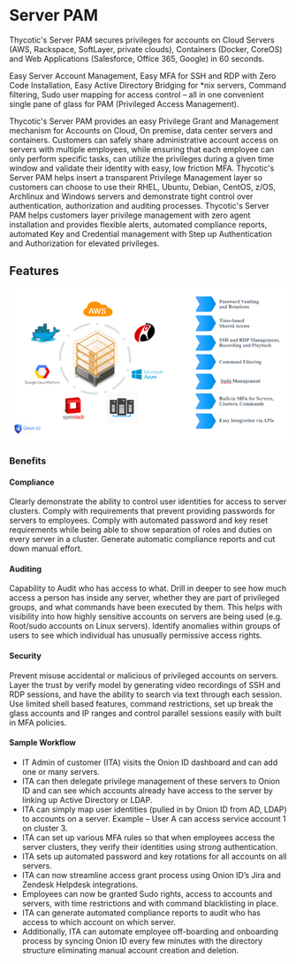 [title]: # (PAM Overview)
[tags]: # (thycotic access control)
[priority]: # (99)
# Server PAM

Thycotic's Server PAM secures privileges for accounts on Cloud Servers (AWS, Rackspace, SoftLayer, private clouds), Containers (Docker, CoreOS) and Web Applications (Salesforce, Office 365, Google) in 60 seconds.

Easy Server Account Management, Easy MFA for SSH and RDP with Zero Code Installation, Easy Active Directory Bridging for \*nix servers, Command filtering, Sudo user mapping for access control – all in one convenient single pane of glass for PAM (Privileged Access Management).

Thycotic's Server PAM provides an easy Privilege Grant and Management mechanism for Accounts on Cloud, On premise, data center servers and containers. Customers can safely share administrative account access on servers with multiple employees, while ensuring that each employee can only perform specific tasks, can utilize the privileges during a given time window and validate their identity with easy, low friction MFA. Thycotic's Server PAM helps insert a transparent Privilege Management layer so customers can choose to use their RHEL, Ubuntu, Debian, CentOS, z/OS, Archlinux and Windows servers and demonstrate tight control over authentication, authorization and auditing processes. Thycotic's Server PAM helps customers layer privilege management with zero agent installation and provides flexible alerts, automated compliance reports, automated Key and Credential management with Step up Authentication and Authorization for elevated privileges.

## Features

![pam overview](images/pam-overview.png "PAM server overview diagram")

### Benefits

#### Compliance

Clearly demonstrate the ability to control user identities for access to server clusters. Comply with requirements that prevent providing passwords for servers to employees. Comply with automated password and key reset requirements while
being able to show separation of roles and duties on every server in a cluster. Generate automatic compliance reports and cut down manual effort.

#### Auditing

Capability to Audit who has access to what. Drill in deeper to see how much access a person has inside any server, whether they are part of privileged groups, and what commands have been executed by them. This helps with visibility
into how highly sensitive accounts on servers are being used (e.g. Root/sudo accounts on Linux servers). Identify anomalies within groups of users to see which individual has unusually permissive access rights.

#### Security

Prevent misuse accidental or malicious of privileged accounts on servers. Layer the trust by verify model by generating video recordings of SSH and RDP sessions, and have the ability to search via text through each session. Use
limited shell based features, command restrictions, set up break the glass accounts and IP ranges and control parallel sessions easily with built in MFA policies.

#### Sample Workflow

* IT Admin of customer (ITA) visits the Onion ID dashboard and can add one or many servers.
* ITA can then delegate privilege management of these servers to Onion ID and can see which accounts already have access to the server by linking up Active Directory or LDAP.
* ITA can simply map user identities (pulled in by Onion ID from AD, LDAP) to accounts on a server. Example – User A can access service account 1 on cluster 3.
* ITA can set up various MFA rules so that when employees access the server clusters, they verify their identities using strong authentication.
* ITA sets up automated password and key rotations for all accounts on all servers.
* ITA can now streamline access grant process using Onion ID’s Jira and Zendesk Helpdesk integrations.
* Employees can now be granted Sudo rights, access to accounts and servers, with time restrictions and with command blacklisting in place.
* ITA can generate automated compliance reports to audit who has access to which account on which server.
* Additionally, ITA can automate employee off-boarding and onboarding process by syncing Onion ID every few minutes with the directory structure eliminating manual account creation and deletion.
